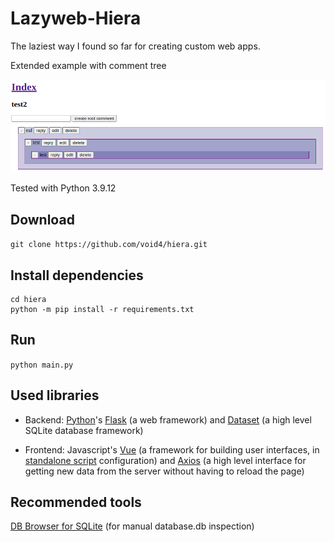 # Lazyweb-Hiera

The laziest way I found so far for creating custom web apps.

Extended example with comment tree

![image preview](preview.png)

Tested with Python 3.9.12

## Download

```git clone https://github.com/void4/hiera.git```

## Install dependencies

```
cd hiera
python -m pip install -r requirements.txt
```

## Run

```python main.py```

## Used libraries

- Backend: [Python](https://www.python.org/)'s [Flask](https://flask.palletsprojects.com/en/2.2.x/quickstart/) (a web framework) and [Dataset](https://dataset.readthedocs.io/) (a high level SQLite database framework)

- Frontend: Javascript's [Vue](https://vuejs.org/guide/extras/ways-of-using-vue.html) (a framework for building user interfaces, in [standalone script](https://vuejs.org/guide/extras/ways-of-using-vue.html) configuration) and [Axios](https://github.com/axios/axios) (a high level interface for getting new data from the server without having to reload the page)

## Recommended tools

[DB Browser for SQLite](https://sqlitebrowser.org/) (for manual database.db inspection)
